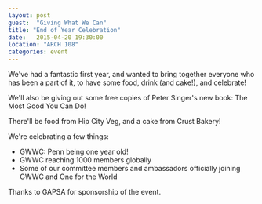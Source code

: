 ```yaml
---
layout: post
guest:  "Giving What We Can"
title: "End of Year Celebration"
date:   2015-04-20 19:30:00
location: "ARCH 108"
categories: event
---
```


We've had a fantastic first year, and wanted to bring together everyone who has been a part of it, to have some food, drink (and cake!), and celebrate!

We'll also be giving out some free copies of Peter Singer's new book: The Most Good You Can Do!

There'll be food from Hip City Veg, and a cake from Crust Bakery!

We're celebrating a few things:
- GWWC: Penn being one year old!
- GWWC reaching 1000 members globally
- Some of our committee members and ambassadors officially joining GWWC and One for the World

Thanks to GAPSA for sponsorship of the event.
